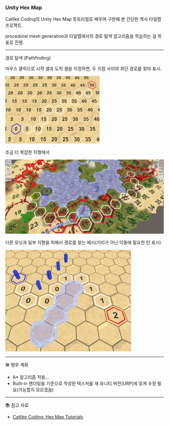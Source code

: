 ### Unity Hex Map  

Catlike Coding의 Unity Hex Map 튜토리얼로 배우며 구현해 본 간단한 헥사 타일맵 프로젝트.  

procedural mesh generation과 타일맵에서의 경로 탐색 알고리즘을 학습하는 걸 목표로 진행.  

---
경로 탐색 (Pathfinding)

마우스 클릭으로 시작 셀과 도착 셀을 지정하면, 두 지점 사이의 최단 경로를 찾아 표시.  

<img src="images/hexMap16screenShot1.png" width="300">  

조금 더 복잡한 지형에서  

<img src="images/hexMap16screenShot2.png" width="600">  

다른 유닛과 일부 지형을 피해서 경로를 찾는 예시(거리가 아닌 이동에 필요한 턴 표시)

<img src="images/hexMap18screenShot.png" width="400">

---
🛠️ 향후 계획  
- A* 알고리즘 적용...
- Built-in 렌더링을 기준으로 작성된 텍스쳐를 새 유니티 버전(URP)에 맞게 수정 필요(가능할지 모르겠음)  
---
📚 참고 자료  
- [Catlike Coding: Hex Map Tutorials](https://catlikecoding.com/)

